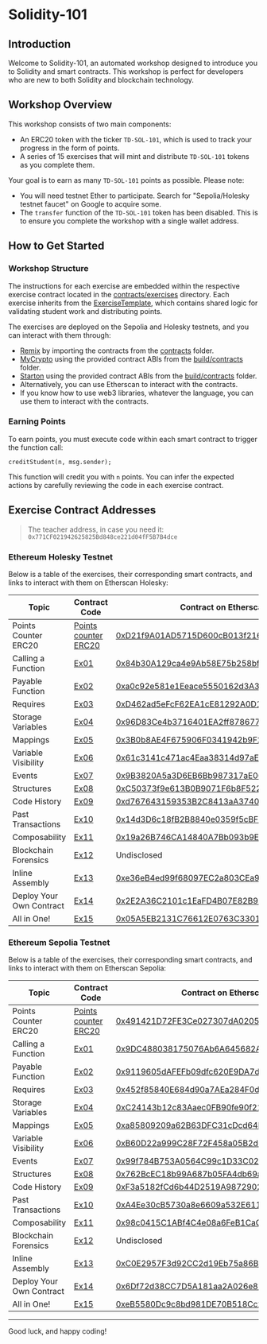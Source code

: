 # Solidity-101

## Introduction

Welcome to Solidity-101, an automated workshop designed to introduce you to Solidity and smart contracts. This workshop is perfect for developers who are new to both Solidity and blockchain technology.

## Workshop Overview

This workshop consists of two main components:
- An ERC20 token with the ticker `TD-SOL-101`, which is used to track your progress in the form of points.
- A series of 15 exercises that will mint and distribute `TD-SOL-101` tokens as you complete them.

Your goal is to earn as many `TD-SOL-101` points as possible. Please note:
- You will need testnet Ether to participate. Search for "Sepolia/Holesky testnet faucet" on Google to acquire some.
- The `transfer` function of the `TD-SOL-101` token has been disabled. This is to ensure you complete the workshop with a single wallet address.

## How to Get Started

### Workshop Structure

The instructions for each exercise are embedded within the respective exercise contract located in the [contracts/exercises](contracts/exercises) directory. Each exercise inherits from the [ExerciseTemplate](contracts/exerciseTemplate.sol), which contains shared logic for validating student work and distributing points.

The exercises are deployed on the Sepolia and Holesky testnets, and you can interact with them through:
- [Remix](https://remix.ethereum.org/) by importing the contracts from the [contracts](contracts) folder.
- [MyCrypto](https://mycrypto.com/contracts/interact) using the provided contract ABIs from the [build/contracts](build/contracts) folder.
- [Starton](https://app.starton.com/auth/login?redirect_to=https://app.starton.com/projects) using the provided contract ABIs from the [build/contracts](build/contracts) folder.
- Alternatively, you can use Etherscan to interact with the contracts.
- If you know how to use web3 libraries, whatever the language, you can use them to interact with the contracts.

### Earning Points

To earn points, you must execute code within each smart contract to trigger the function call:
```solidity
creditStudent(n, msg.sender);
```
This function will credit you with `n` points. You can infer the expected actions by carefully reviewing the code in each exercise contract.

## Exercise Contract Addresses
> The teacher address, in case you need it: `0x771CF021942625825Bd848ce221d04fF5B7B4dce`

### Ethereum Holesky Testnet
Below is a table of the exercises, their corresponding smart contracts, and links to interact with them on Etherscan Holesky:


| Topic                        | Contract Code                                         | Contract on Etherscan                                                                                     |
|------------------------------|------------------------------------------------------|------------------------------------------------------------------------------------------------------------|
| Points Counter ERC20          | [Points counter ERC20](contracts/ERC20TD.sol)        | [0xD21f9A01AD5715D600cB013f21696d9d34bf1B51](https://holesky.etherscan.io/address/0xD21f9A01AD5715D600cB013f21696d9d34bf1B51)                     |
| Calling a Function            | [Ex01](contracts/exercises/ex01.sol)                 | [0x84b30A129ca4e9Ab58E75b258bfCb4C3C676B297](https://holesky.etherscan.io/address/0x84b30A129ca4e9Ab58E75b258bfCb4C3C676B297)                     |
| Payable Function              | [Ex02](contracts/exercises/ex02.sol)                 | [0xa0c92e581e1Eeace5550162d3A36Ab6eeFAa88c9](https://holesky.etherscan.io/address/0xa0c92e581e1Eeace5550162d3A36Ab6eeFAa88c9)                     |
| Requires                      | [Ex03](contracts/exercises/ex03.sol)                 | [0xD462ad5eFcF62EA1cE81292A0D155b842778ff61](https://holesky.etherscan.io/address/0xD462ad5eFcF62EA1cE81292A0D155b842778ff61)                     |
| Storage Variables             | [Ex04](contracts/exercises/ex04.sol)                 | [0x96D83Ce4b3716401EA2ff878677Ff6526fed6b54](https://holesky.etherscan.io/address/0x96D83Ce4b3716401EA2ff878677Ff6526fed6b54)                     |
| Mappings                      | [Ex05](contracts/exercises/ex05.sol)                 | [0x3B0b8AE4F675906F0341942b9F29fAE291B1ce46](https://holesky.etherscan.io/address/0x3B0b8AE4F675906F0341942b9F29fAE291B1ce46)                     |
| Variable Visibility           | [Ex06](contracts/exercises/ex06.sol)                 | [0x61c3141c471ac4Eaa38314d97aE9516E4FD5D28d](https://holesky.etherscan.io/address/0x61c3141c471ac4Eaa38314d97aE9516E4FD5D28d)                     |
| Events                        | [Ex07](contracts/exercises/ex07.sol)                 | [0x9B3820A5a3D6EB6Bb987317aE00B40a21c7B0F92](https://holesky.etherscan.io/address/0x9B3820A5a3D6EB6Bb987317aE00B40a21c7B0F92)                     |
| Structures                    | [Ex08](contracts/exercises/ex08.sol)                 | [0xC50373f9e613B0B9071F6b8F5222C2186FA01F0A](https://holesky.etherscan.io/address/0xC50373f9e613B0B9071F6b8F5222C2186FA01F0A)                     |
| Code History                  | [Ex09](contracts/exercises/ex09.sol)                 | [0xd767643159353B2C8413aA37402Ad17620dc2F27](https://holesky.etherscan.io/address/0xd767643159353B2C8413aA37402Ad17620dc2F27)                     |
| Past Transactions             | [Ex10](contracts/exercises/ex10.sol)                 | [0x14d3D6c18fB2B8840e0359f5cBF8d447eD96146F](https://holesky.etherscan.io/address/0x14d3D6c18fB2B8840e0359f5cBF8d447eD96146F)                     |
| Composability                 | [Ex11](contracts/exercises/ex11.sol)                 | [0x19a26B746CA14840A7Bb093b9E5d728Ef64DE9FD](https://holesky.etherscan.io/address/0x19a26B746CA14840A7Bb093b9E5d728Ef64DE9FD)                     |
| Blockchain Forensics          | [Ex12](contracts/exercises/ex12.sol)                 | Undisclosed           
| Inline Assembly                 | [Ex13](contracts/exercises/ex13.sol)                 | [0xe36eB4ed99f68097EC2a803CEa9a2E8C0D6c4D60](https://holesky.etherscan.io/address/0xe36eB4ed99f68097EC2a803CEa9a2E8C0D6c4D60)                                                                                      |
| Deploy Your Own Contract       | [Ex14](contracts/exercises/ex14.sol)                 | [0x2E2A36C2101c1EaFD4B07E82B99Eb5BDB7D0563F](https://holesky.etherscan.io/address/0x2E2A36C2101c1EaFD4B07E82B99Eb5BDB7D0563F)                     |
| All in One!                   | [Ex15](contracts/exercises/ex15.sol)                 | [0x05A5EB2131C76612E0763C33016036F42B6840b7](https://holesky.etherscan.io/address/0x05A5EB2131C76612E0763C33016036F42B6840b7)       


### Ethereum Sepolia Testnet
Below is a table of the exercises, their corresponding smart contracts, and links to interact with them on Etherscan Sepolia:

| Topic                        | Contract Code                                         | Contract on Etherscan                                                                                     |
|------------------------------|------------------------------------------------------|------------------------------------------------------------------------------------------------------------|
| Points Counter ERC20          | [Points counter ERC20](contracts/ERC20TD.sol)        | [0x491421D72FE3Ce027307dA0205A2f7Ca3115F0cb](https://sepolia.etherscan.io/address/0x491421D72FE3Ce027307dA0205A2f7Ca3115F0cb)                     |
| Calling a Function            | [Ex01](contracts/exercises/ex01.sol)                 | [0x9DC488038175076Ab6A645682A9148D63D5841d4](https://sepolia.etherscan.io/address/0x9DC488038175076Ab6A645682A9148D63D5841d4)                     |
| Payable Function              | [Ex02](contracts/exercises/ex02.sol)                 | [0x9119605dAFEFb09dfc620E9DA7dfD6Ec62A4c442](https://sepolia.etherscan.io/address/0x9119605dAFEFb09dfc620E9DA7dfD6Ec62A4c442)                     |
| Requires                      | [Ex03](contracts/exercises/ex03.sol)                 | [0x452f85840E684d90a7AEa284F0d12FEe469F469a](https://sepolia.etherscan.io/address/0x452f85840E684d90a7AEa284F0d12FEe469F469a)                     |
| Storage Variables             | [Ex04](contracts/exercises/ex04.sol)                 | [0xC24143b12c83Aaec0FB90fe90f219623bc048c0E](https://sepolia.etherscan.io/address/0xC24143b12c83Aaec0FB90fe90f219623bc048c0E)                     |
| Mappings                      | [Ex05](contracts/exercises/ex05.sol)                 | [0xa85809209a62B63DFC31cDcd64D9916d6BD282Ea](https://sepolia.etherscan.io/address/0xa85809209a62B63DFC31cDcd64D9916d6BD282Ea)                     |
| Variable Visibility           | [Ex06](contracts/exercises/ex06.sol)                 | [0xB60D22a999C28F72F458a05B2d0bcFdACa8C0ECE](https://sepolia.etherscan.io/address/0xB60D22a999C28F72F458a05B2d0bcFdACa8C0ECE)                     |
| Events                        | [Ex07](contracts/exercises/ex07.sol)                 | [0x99f784B753A0564C99c1D33C027E4306767e186e](https://sepolia.etherscan.io/address/0x99f784B753A0564C99c1D33C027E4306767e186e)                     |
| Structures                    | [Ex08](contracts/exercises/ex08.sol)                 | [0x762BcEC18b99A687b05FA4db69a8D80D1E9fa2E5](https://sepolia.etherscan.io/address/0x762BcEC18b99A687b05FA4db69a8D80D1E9fa2E5)                     |
| Code History                  | [Ex09](contracts/exercises/ex09.sol)                 | [0xF3a5182fCd6b44D2519A987290277FDe38F452fc](https://sepolia.etherscan.io/address/0xF3a5182fCd6b44D2519A987290277FDe38F452fc)                     |
| Past Transactions             | [Ex10](contracts/exercises/ex10.sol)                 | [0xA4Ee30cB5730a8e6609a532E6111E774bC206200](https://sepolia.etherscan.io/address/0xA4Ee30cB5730a8e6609a532E6111E774bC206200)                     |
| Composability                 | [Ex11](contracts/exercises/ex11.sol)                 | [0x98c0415C1ABf4C4e08a6FeB1CaC95b9CEA4673F0](https://sepolia.etherscan.io/address/0x98c0415C1ABf4C4e08a6FeB1CaC95b9CEA4673F0)                     |
| Blockchain Forensics          | [Ex12](contracts/exercises/ex12.sol)                 | Undisclosed                                                                                                |
| Inline Assembly                 | [Ex13](contracts/exercises/ex13.sol)                 | [0xC0E2957F3d92CC2d19Eb75a86B51663D56448Ebb](https://sepolia.etherscan.io/address/0xC0E2957F3d92CC2d19Eb75a86B51663D56448Ebb)                     
| Deploy Your Own Contract       | [Ex14](contracts/exercises/ex14.sol)                 | [0x6Df72d38CC7D5A181aa2A026e89d8D95a8576619](https://sepolia.etherscan.io/address/0x6Df72d38CC7D5A181aa2A026e89d8D95a8576619)                     |
| All in One!                   | [Ex15](contracts/exercises/ex15.sol)                 | [0xeB5580Dc9c8bd981DE70B518Cc2d614E2CE7BDE4](https://sepolia.etherscan.io/address/0xeB5580Dc9c8bd981DE70B518Cc2d614E2CE7BDE4)                     |



---
Good luck, and happy coding!
